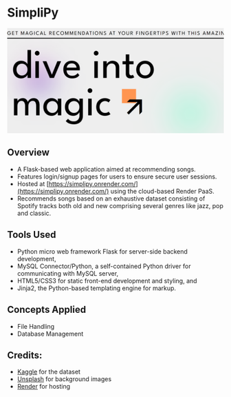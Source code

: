 # SimpliPy

[![](https://github.com/sarbosarcar/SimpliPy/blob/main/static/icon1.png)](https://simplipy.onrender.com/)

## Overview
- A Flask-based web application aimed at recommending songs. 
- Features login/signup pages for users to ensure secure user sessions.
- Hosted at [https://simplipy.onrender.com/](https://simplipy.onrender.com/) using the cloud-based Render PaaS. 
- Recommends songs based on an exhaustive dataset consisting of Spotify tracks both old and new comprising several genres like jazz, pop and classic.

## Tools Used
- Python micro web framework Flask for server-side backend development, 
- MySQL Connector/Python, a self-contained Python driver for communicating with MySQL server,
- HTML5/CSS3 for static front-end development and styling, and 
- Jinja2, the Python-based templating engine for markup.

## Concepts Applied
- File Handling
- Database Management

## Credits:
- [Kaggle](https://www.kaggle.com/datasets/iamsumat/spotify-top-2000s-mega-dataset/) for the dataset
- [Unsplash](https://unsplash.com/) for background images
- [Render](https://render.com/) for hosting
